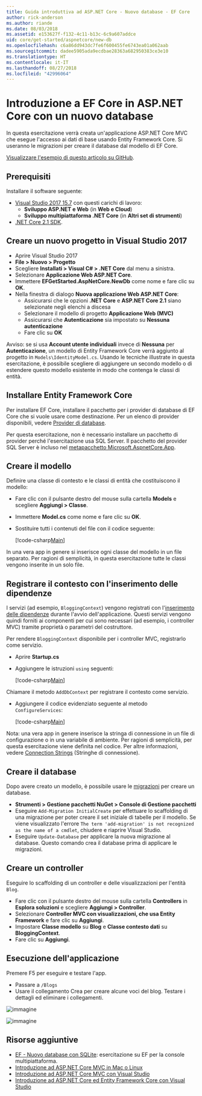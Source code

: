 ```yaml
---
title: Guida introduttiva ad ASP.NET Core - Nuovo database - EF Core
author: rick-anderson
ms.author: riande
ms.date: 08/03/2018
ms.assetid: e153627f-f132-4c11-b13c-6c9a607addce
uid: core/get-started/aspnetcore/new-db
ms.openlocfilehash: c6a86dd943dc7fe6f600455fe6743ea01a062aab
ms.sourcegitcommit: dadee5905ada9ecdbae28363a682950383ce3e10
ms.translationtype: HT
ms.contentlocale: it-IT
ms.lasthandoff: 08/27/2018
ms.locfileid: "42996064"
---
```

# <a name="getting-started-with-ef-core-on-aspnet-core-with-a-new-database"></a>Introduzione a EF Core in ASP.NET Core con un nuovo database

In questa esercitazione verrà creata un'applicazione ASP.NET Core MVC che esegue l'accesso ai dati di base usando Entity Framework Core. Si useranno le migrazioni per creare il database dal modello di EF Core.

[Visualizzare l'esempio di questo articolo su GitHub](https://github.com/aspnet/EntityFramework.Docs/tree/master/samples/core/GetStarted/AspNetCore/EFGetStarted.AspNetCore.NewDb).

## <a name="prerequisites"></a>Prerequisiti

Installare il software seguente:

* [Visual Studio 2017 15.7](https://www.visualstudio.com/downloads/) con questi carichi di lavoro:
  * **Sviluppo ASP.NET e Web** (in **Web e Cloud**)
  * **Sviluppo multipiattaforma .NET Core** (in **Altri set di strumenti**)
* [.NET Core 2.1 SDK](https://www.microsoft.com/net/download/core).

## <a name="create-a-new-project-in-visual-studio-2017"></a>Creare un nuovo progetto in Visual Studio 2017

* Aprire Visual Studio 2017
* **File > Nuovo > Progetto**
* Scegliere **Installati > Visual C# > .NET Core** dal menu a sinistra.
* Selezionare **Applicazione Web ASP.NET Core**.
* Immettere **EFGetStarted.AspNetCore.NewDb** come nome e fare clic su **OK**.
* Nella finestra di dialogo **Nuova applicazione Web ASP.NET Core**:
  * Assicurarsi che le opzioni **.NET Core** e **ASP.NET Core 2.1** siano selezionate negli elenchi a discesa
  * Selezionare il modello di progetto **Applicazione Web (MVC)**
  * Assicurarsi che **Autenticazione** sia impostato su **Nessuna autenticazione**
  * Fare clic su **OK**

Avviso: se si usa **Account utente individuali** invece di **Nessuna** per **Autenticazione**, un modello di Entity Framework Core verrà aggiunto al progetto in `Models\IdentityModel.cs`. Usando le tecniche illustrate in questa esercitazione, è possibile scegliere di aggiungere un secondo modello o di estendere questo modello esistente in modo che contenga le classi di entità.

## <a name="install-entity-framework-core"></a>Installare Entity Framework Core

Per installare EF Core, installare il pacchetto per i provider di database di EF Core che si vuole usare come destinazione. Per un elenco di provider disponibili, vedere [Provider di database](../../providers/index.md). 

Per questa esercitazione, non è necessario installare un pacchetto di provider perché l'esercitazione usa SQL Server. Il pacchetto del provider SQL Server è incluso nel [metapacchetto Microsoft.AspnetCore.App](https://docs.microsoft.com/en-us/aspnet/core/fundamentals/metapackage-app?view=aspnetcore-2.1).

## <a name="create-the-model"></a>Creare il modello

Definire una classe di contesto e le classi di entità che costituiscono il modello:

* Fare clic con il pulsante destro del mouse sulla cartella **Models** e scegliere **Aggiungi > Classe**.
* Immettere **Model.cs** come nome e fare clic su **OK**.
* Sostituire tutti i contenuti del file con il codice seguente:

  [!code-csharp[Main](../../../../samples/core/GetStarted/AspNetCore/EFGetStarted.AspNetCore.NewDb/Models/Model.cs)]

In una vera app in genere si inserisce ogni classe del modello in un file separato. Per ragioni di semplicità, in questa esercitazione tutte le classi vengono inserite in un solo file.

## <a name="register-your-context-with-dependency-injection"></a>Registrare il contesto con l'inserimento delle dipendenze

I servizi (ad esempio, `BloggingContext`) vengono registrati con l'[inserimento delle dipendenze](http://docs.asp.net/en/latest/fundamentals/dependency-injection.html) durante l'avvio dell'applicazione. Questi servizi vengono quindi forniti ai componenti per cui sono necessari (ad esempio, i controller MVC) tramite proprietà o parametri del costruttore.

Per rendere `BloggingContext` disponibile per i controller MVC, registrarlo come servizio.

* Aprire **Startup.cs**
* Aggiungere le istruzioni `using` seguenti:

  [!code-csharp[Main](../../../../samples/core/GetStarted/AspNetCore/EFGetStarted.AspNetCore.NewDb/Startup.cs#AddedUsings)]

Chiamare il metodo `AddDbContext` per registrare il contesto come servizio.

* Aggiungere il codice evidenziato seguente al metodo `ConfigureServices`:

  [!code-csharp[Main](../../../../samples/core/GetStarted/AspNetCore/EFGetStarted.AspNetCore.NewDb/Startup.cs?name=ConfigureServices&highlight=13-14)]

Nota: una vera app in genere inserisce la stringa di connessione in un file di configurazione o in una variabile di ambiente. Per ragioni di semplicità, per questa esercitazione viene definita nel codice. Per altre informazioni, vedere [Connection Strings](../../miscellaneous/connection-strings.md) (Stringhe di connessione).

## <a name="create-the-database"></a>Creare il database

Dopo avere creato un modello, è possibile usare le [migrazioni](https://docs.microsoft.com/aspnet/core/data/ef-mvc/migrations#introduction-to-migrations) per creare un database.

* **Strumenti > Gestione pacchetti NuGet > Console di Gestione pacchetti**
* Eseguire `Add-Migration InitialCreate` per effettuare lo scaffolding di una migrazione per poter creare il set iniziale di tabelle per il modello. Se viene visualizzato l'errore `The term 'add-migration' is not recognized as the name of a cmdlet`, chiudere e riaprire Visual Studio.
* Eseguire `Update-Database` per applicare la nuova migrazione al database. Questo comando crea il database prima di applicare le migrazioni.

## <a name="create-a-controller"></a>Creare un controller

Eseguire lo scaffolding di un controller e delle visualizzazioni per l'entità `Blog`.

* Fare clic con il pulsante destro del mouse sulla cartella **Controllers** in **Esplora soluzioni** e scegliere **Aggiungi > Controller**.
* Selezionare **Controller MVC con visualizzazioni, che usa Entity Framework** e fare clic su **Aggiungi**.
* Impostare **Classe modello** su **Blog** e **Classe contesto dati** su **BloggingContext**.
* Fare clic su **Aggiungi**.


## <a name="run-the-application"></a>Esecuzione dell'applicazione

Premere F5 per eseguire e testare l'app.

* Passare a `/Blogs`
* Usare il collegamento Crea per creare alcune voci del blog. Testare i dettagli ed eliminare i collegamenti.

![immagine](_static/create.png)

![immagine](_static/index-new-db.png)

## <a name="additional-resources"></a>Risorse aggiuntive

* [EF - Nuovo database con SQLite](xref:core/get-started/netcore/new-db-sqlite): esercitazione su EF per la console multipiattaforma.
* [Introduzione ad ASP.NET Core MVC in Mac o Linux](https://docs.microsoft.com/aspnet/core/tutorials/first-mvc-app-xplat/index)
* [Introduzione ad ASP.NET Core MVC con Visual Studio](https://docs.microsoft.com/aspnet/core/tutorials/first-mvc-app/index)
* [Introduzione ad ASP.NET Core ed Entity Framework Core con Visual Studio](https://docs.microsoft.com/aspnet/core/data/ef-mvc/index)
